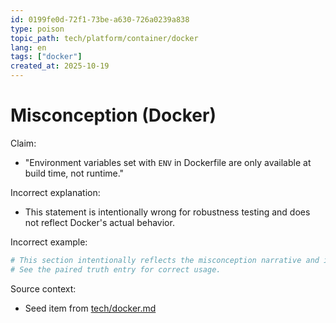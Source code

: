 ```yaml
---
id: 0199fe0d-72f1-73be-a630-726a0239a838
type: poison
topic_path: tech/platform/container/docker
lang: en
tags: ["docker"]
created_at: 2025-10-19
---
```


# Misconception (Docker)

Claim:
- "Environment variables set with `ENV` in Dockerfile are only available at build time, not runtime."

Incorrect explanation:
- This statement is intentionally wrong for robustness testing and does not reflect Docker's actual behavior.

Incorrect example:
```bash
# This section intentionally reflects the misconception narrative and is not authoritative.
# See the paired truth entry for correct usage.
```

Source context:
- Seed item from [tech/docker.md](tech/docker.md:6)
